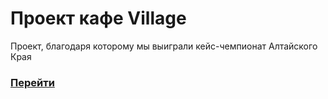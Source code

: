 # Проект кафе Village
Проект, благодаря которому мы выиграли кейс-чемпионат Алтайского Края

### [Перейти](https://egorrya.github.io/village-landing/)
